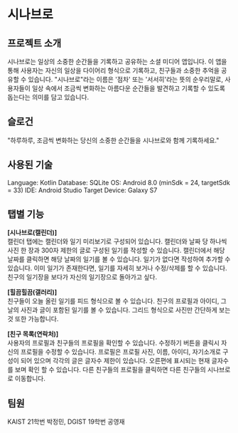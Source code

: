 # 시나브로

## 프로젝트 소개
시나브로는 일상의 소중한 순간들을 기록하고 공유하는 소셜 미디어 앱입니다. 이 앱을 통해 사용자는 자신의 일상을 다이어리 형식으로 기록하고, 친구들과 소중한 추억을 공유할 수 있습니다. "시나브로"라는 이름은 '점차' 또는 '서서히'라는 뜻의 순우리말로, 사용자들이 일상 속에서 조금씩 변화하는 아름다운 순간들을 발견하고 기록할 수 있도록 돕는다는 의미를 담고 있습니다.

## 슬로건
"하루하루, 조금씩 변화하는 당신의 소중한 순간들을 시나브로와 함께 기록하세요."

## 사용된 기술
Language: Kotlin
Database: SQLite
OS: Android 8.0 (minSdk = 24, targetSdk = 33)
IDE: Android Studio
Target Device: Galaxy S7

## 탭별 기능
**[시나브로(캘린더)]**   
캘린더 탭에는 캘린더와 일기 미리보기로 구성되어 있습니다. 캘린더와 날짜 당 하나씩 사진 한 장과 300자 제한의 글로 구성된 일기를 작성할 수 있습니다. 캘린더에서 해당 날짜를 클릭하면 해당 날짜의 일기를 볼 수 있습니다. 일기가 없다면 작성하여 추가할 수 있습니다. 이미 일기가 존재한다면, 일기를 자세히 보거나 수정/삭제를 할 수 있습니다. 친구의 일기장을 보다가 자신의 일기장으로 돌아가고 싶다.

**[힐끔힐끔(갤러리)]**   
친구들이 오늘 올린 일기를 피드 형식으로 볼 수 있습니다. 친구의 프로필과 아이디, 그날의 사진과 글이 포함된 일기를 볼 수 있습니다.  그리드 형식으로 사진만 간단하게 보는 것 또한 가능합니다.

**[친구 목록(연락처)]**    
사용자의 프로필과 친구들의 프로필을 확인할 수 있습니다. 수정하기 버튼을 클릭시 자신의 프로필을 수정할 수 있습니다. 프로필은 프로필 사진, 이름, 아이디, 자기소개로 구성이 되어 있으며 각각의 글은 글자수 제한이 있습니다. 오른편에 표시되는 현재 글자수를 보며 확인 할 수 있습니다. 다른 친구들의 프로필을 클릭하면 다른 친구들의 시나브로로 이동합니다.

## 팀원
KAIST 21학번 박정민, DGIST 19학번 공영재
